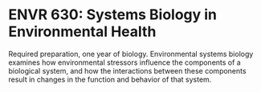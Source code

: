 # ENVR 630: Systems Biology in Environmental Health

Required preparation, one year of biology. Environmental systems biology examines how environmental stressors influence the components of a biological system, and how the interactions between these components result in changes in the function and behavior of that system.